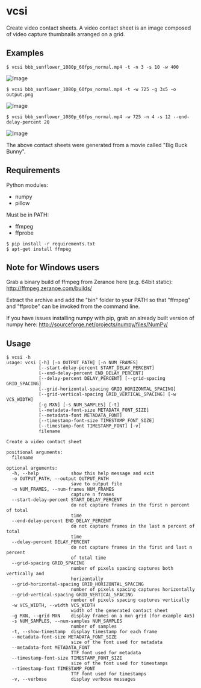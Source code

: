 # vcsi

Create video contact sheets. A video contact sheet is an image composed of video capture thumbnails arranged on a grid.

## Examples

```
$ vcsi bbb_sunflower_1080p_60fps_normal.mp4 -t -n 3 -s 10 -w 400
```
![Image](<http://i.imgur.com/HI6gg8f.png>)

```
$ vcsi bbb_sunflower_1080p_60fps_normal.mp4 -t -w 725 -g 3x5 -o output.png
```
![Image](<http://i.imgur.com/CeG0fY2.png>)

```
$ vcsi bbb_sunflower_1080p_60fps_normal.mp4 -w 725 -n 4 -s 12 --end-delay-percent 20

```
![Image](<http://i.imgur.com/omUpSfq.jpg>)

The above contact sheets were generated from a movie called "Big Buck Bunny".


## Requirements

Python modules:

* numpy
* pillow


Must be in PATH:

* ffmpeg
* ffprobe

```
$ pip install -r requirements.txt
$ apt-get install ffmpeg
```

## Note for Windows users

Grab a binary build of ffmpeg from Zeranoe here (e.g. 64bit static): http://ffmpeg.zeranoe.com/builds/

Extract the archive and add the "bin" folder to your PATH so that "ffmpeg" and "ffprobe" can be invoked from the command line.

If you have issues installing numpy with pip, grab an already built version of numpy here: http://sourceforge.net/projects/numpy/files/NumPy/

## Usage

```
$ vcsi -h
usage: vcsi [-h] [-o OUTPUT_PATH] [-n NUM_FRAMES]
            [--start-delay-percent START_DELAY_PERCENT]
            [--end-delay-percent END_DELAY_PERCENT]
            [--delay-percent DELAY_PERCENT] [--grid-spacing GRID_SPACING]
            [--grid-horizontal-spacing GRID_HORIZONTAL_SPACING]
            [--grid-vertical-spacing GRID_VERTICAL_SPACING] [-w VCS_WIDTH]
            [-g MXN] [-s NUM_SAMPLES] [-t]
            [--metadata-font-size METADATA_FONT_SIZE]
            [--metadata-font METADATA_FONT]
            [--timestamp-font-size TIMESTAMP_FONT_SIZE]
            [--timestamp-font TIMESTAMP_FONT] [-v]
            filename

Create a video contact sheet

positional arguments:
  filename

optional arguments:
  -h, --help            show this help message and exit
  -o OUTPUT_PATH, --output OUTPUT_PATH
                        save to output file
  -n NUM_FRAMES, --num-frames NUM_FRAMES
                        capture n frames
  --start-delay-percent START_DELAY_PERCENT
                        do not capture frames in the first n percent of total
                        time
  --end-delay-percent END_DELAY_PERCENT
                        do not capture frames in the last n percent of total
                        time
  --delay-percent DELAY_PERCENT
                        do not capture frames in the first and last n percent
                        of total time
  --grid-spacing GRID_SPACING
                        number of pixels spacing captures both vertically and
                        horizontally
  --grid-horizontal-spacing GRID_HORIZONTAL_SPACING
                        number of pixels spacing captures horizontally
  --grid-vertical-spacing GRID_VERTICAL_SPACING
                        number of pixels spacing captures vertically
  -w VCS_WIDTH, --width VCS_WIDTH
                        width of the generated contact sheet
  -g MXN, --grid MXN    display frames on a mxn grid (for example 4x5)
  -s NUM_SAMPLES, --num-samples NUM_SAMPLES
                        number of samples
  -t, --show-timestamp  display timestamp for each frame
  --metadata-font-size METADATA_FONT_SIZE
                        size of the font used for metadata
  --metadata-font METADATA_FONT
                        TTF font used for metadata
  --timestamp-font-size TIMESTAMP_FONT_SIZE
                        size of the font used for timestamps
  --timestamp-font TIMESTAMP_FONT
                        TTF font used for timestamps
  -v, --verbose         display verbose messages
```
